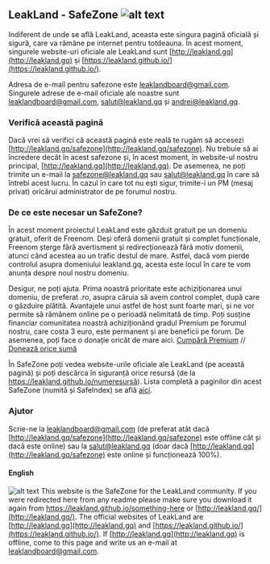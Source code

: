 ## LeakLand - SafeZone ![alt text](https://i.imgur.com/sc9Def6.png "Aceasta este o pagină oficială")


Indiferent de unde se află LeakLand, aceasta este singura pagină oficială și sigură, care va rămâne pe internet pentru totdeauna. În acest moment, singurele website-uri oficiale ale LeakLand sunt [http://leakland.gq](http://leakland.gq) și [https://leakland.github.io/](https://leakland.github.io/). 

Adresa de e-mail pentru safezone este leaklandboard@gmail.com. Singurele adrese de e-mail oficiale ale noastre sunt leaklandboard@gmail.com, salut@leakland.gq și andrei@leakland.gq.

### Verifică această pagină

Dacă vrei să verifici că această pagină este reală te rugăm să accesezi [http://leakland.gq/safezone](http://leakland.gq/safezone). Nu trebuie să ai încredere decât în acest safezone și, în acest moment, în website-ul nostru principal, [http://leakland.gq](http://leakland.gq). De asemenea, ne poți trimite un e-mail la safezone@leakland.gq sau salut@leakland.gq în care să întrebi acest lucru. În cazul în care tot nu ești sigur, trimite-i un PM (mesaj privat) oricărui administrator de pe forumul nostru.

### De ce este necesar un SafeZone?

În acest moment proiectul LeakLand este găzduit gratuit pe un domeniu gratuit, oferit de Freenom. Deși oferă domenii gratuit și complet funcționale, Freenom șterge fără avertisment și redirecționează fără motiv domenii, atunci când acestea au un trafic destul de mare. Astfel, dacă vom pierde controlul asupra domeniului leakland.gq, acesta este locul în care te vom anunța despre noul nostru domeniu.

Desigur, ne poți ajuta. Prima noastră prioritate este achiziționarea unui domeniu, de preferat .ro, asupra căruia să avem control complet, după care o găzduire plătită. Avantajele unui astfel de host sunt foarte mari, și ne vor permite să rămânem online pe o perioadă nelimitată de timp. Poți susține financiar comunitatea noastră achiziționând gradul Premium pe forumul nostru, care costa 3 euro, este permanent și are beneficii pe forum. De asemenea, poți face o donație oricât de mare aici. [Cumpără Premium](http://leakland.gq/) //  [Donează orice sumă](http://leakland.gq/)

În SafeZone poți vedea website-urile oficiale ale LeakLand (pe această pagină) și poți descărca în siguranță orice resursă (de la https://leakland.github.io/numeresursă). Lista completă a paginilor din acest SafeZone (numită și SafeIndex) se află [aici](http://leakland.github.io/safeindex).

### Ajutor
Scrie-ne la leaklandboard@gmail.com (de preferat atât dacă [http://leakland.gq/safezone](http://leakland.gq/safezone) este offline cât și dacă este online) sau la salut@leakland.gq (doar dacă [http://leakland.gq](http://leakland.gq/safezone) este online și funcționează 100%).

#### English

![alt text](https://i.imgur.com/upTzsL4.png")  This website is the SafeZone for the LeakLand community. If you were redirected here from any readme please make sure you download it again from https://leakland.github.io/something-here or [http://leakland.gq/](http://leakland.gq/). The official websites of LeakLand are [http://leakland.gq](http://leakland.gq) and [https://leakland.github.io/](https://leakland.github.io/). If [http://leakland.gq](http://leakland.gq) is offline, come to this page and write us an e-mail at leaklandboard@gmail.com.
